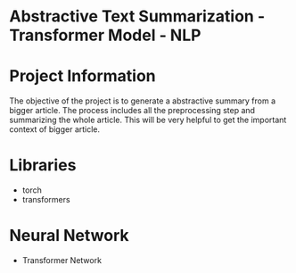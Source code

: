 # Abstractive Text Summarization - Transformer Model - NLP

# Project Information

The objective of the project is to generate a abstractive summary from a bigger article. The process includes all the preprocessing step and summarizing the whole article. This will be very helpful to get the important context of bigger article.


# Libraries

- torch
- transformers

# Neural Network

- Transformer Network
